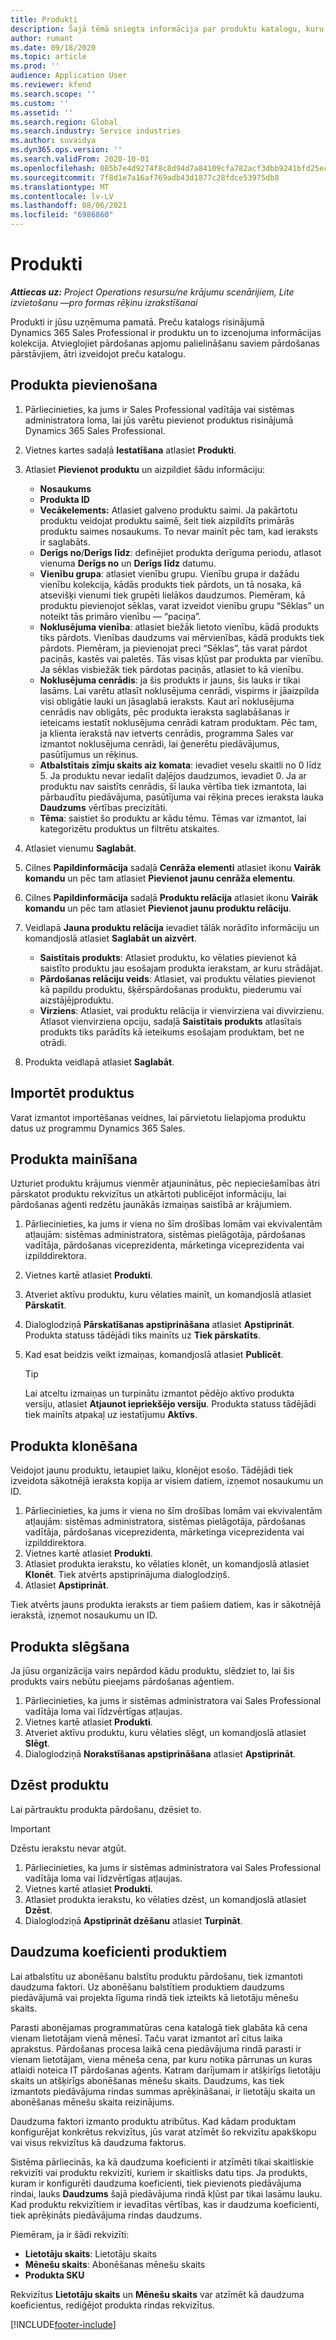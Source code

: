 ```yaml
---
title: Produkti
description: Šajā tēmā sniegta informācija par produktu katalogu, kuru varat izmantot, lai klientiem sniegtu informāciju par jūsu organizācijas piedāvātajiem produktiem un cenām.
author: rumant
ms.date: 09/18/2020
ms.topic: article
ms.prod: ''
audience: Application User
ms.reviewer: kfend
ms.search.scope: ''
ms.custom: ''
ms.assetid: ''
ms.search.region: Global
ms.search.industry: Service industries
ms.author: suvaidya
ms.dyn365.ops.version: ''
ms.search.validFrom: 2020-10-01
ms.openlocfilehash: 085b7e4d9274f8c8d94d7a84109cfa782acf3dbb9241bfd25ecb8c2f329e1bb8
ms.sourcegitcommit: 7f8d1e7a16af769adb43d1877c28fdce53975db8
ms.translationtype: MT
ms.contentlocale: lv-LV
ms.lasthandoff: 08/06/2021
ms.locfileid: "6986860"
---
```

# <a name="products"></a>Produkti

_**Attiecas uz:** Project Operations resursu/ne krājumu scenārijiem, Lite izvietošanu —pro formas rēķinu izrakstīšanai_

Produkti ir jūsu uzņēmuma pamatā. Preču katalogs risinājumā Dynamics 365 Sales Professional ir produktu un to izcenojuma informācijas kolekcija. Atvieglojiet pārdošanas apjomu palielināšanu saviem pārdošanas pārstāvjiem, ātri izveidojot preču katalogu.

## <a name="add-a-product"></a>Produkta pievienošana

1.  Pārliecinieties, ka jums ir Sales Professional vadītāja vai sistēmas administratora loma, lai jūs varētu pievienot produktus risinājumā Dynamics 365 Sales Professional.
2.  Vietnes kartes sadaļā **Iestatīšana** atlasiet **Produkti**.
3.  Atlasiet **Pievienot produktu** un aizpildiet šādu informāciju:

    -  **Nosaukums**
    -  **Produkta ID**
    -  **Vecākelements:** Atlasiet galveno produktu saimi. Ja pakārtotu produktu veidojat produktu saimē, šeit tiek aizpildīts primārās produktu saimes nosaukums. To nevar mainīt pēc tam, kad ieraksts ir saglabāts.
    -  **Derīgs no**/**Derīgs līdz**: definējiet produkta derīguma periodu, atlasot vienuma **Derīgs no** un **Derīgs līdz** datumu.
    -  **Vienību grupa**: atlasiet vienību grupu. Vienību grupa ir dažādu vienību kolekcija, kādās produkts tiek pārdots, un tā nosaka, kā atsevišķi vienumi tiek grupēti lielākos daudzumos. Piemēram, kā produktu pievienojot sēklas, varat izveidot vienību grupu “Sēklas” un noteikt tās primāro vienību — “paciņa”.
    -  **Noklusējuma vienība**: atlasiet biežāk lietoto vienību, kādā produkts tiks pārdots. Vienības daudzums vai mērvienības, kādā produkts tiek pārdots. Piemēram, ja pievienojat preci “Sēklas”, tās varat pārdot paciņās, kastēs vai paletēs. Tās visas kļūst par produkta par vienību. Ja sēklas visbiežāk tiek pārdotas paciņās, atlasiet to kā vienību.
    -  **Noklusējuma cenrādis**: ja šis produkts ir jauns, šis lauks ir tikai lasāms. Lai varētu atlasīt noklusējuma cenrādi, vispirms ir jāaizpilda visi obligātie lauki un jāsaglabā ieraksts. Kaut arī noklusējuma cenrādis nav obligāts, pēc produkta ieraksta saglabāšanas ir ieteicams iestatīt noklusējuma cenrādi katram produktam. Pēc tam, ja klienta ierakstā nav ietverts cenrādis, programma Sales var izmantot noklusējuma cenrādi, lai ģenerētu piedāvājumus, pasūtījumus un rēķinus.
    -  **Atbalstītais zīmju skaits aiz komata**: ievadiet veselu skaitli no 0 līdz 5. Ja produktu nevar iedalīt daļējos daudzumos, ievadiet 0. Ja ar produktu nav saistīts cenrādis, šī lauka vērtība tiek izmantota, lai pārbaudītu piedāvājuma, pasūtījuma vai rēķina preces ieraksta lauka **Daudzums** vērtības precizitāti.
    -  **Tēma**: saistiet šo produktu ar kādu tēmu. Tēmas var izmantot, lai kategorizētu produktus un filtrētu atskaites.

4.  Atlasiet vienumu **Saglabāt**.
5.  Cilnes **Papildinformācija** sadaļā **Cenrāža elementi** atlasiet ikonu **Vairāk komandu** un pēc tam atlasiet **Pievienot jaunu cenrāža elementu**.
7.  Cilnes **Papildinformācija** sadaļā **Produktu relācija** atlasiet ikonu **Vairāk komandu** un pēc tam atlasiet **Pievienot jaunu produktu relāciju**.
8.  Veidlapā **Jauna produktu relācija** ievadiet tālāk norādīto informāciju un komandjoslā atlasiet **Saglabāt un aizvērt**.

    -   **Saistītais produkts**: Atlasiet produktu, ko vēlaties pievienot kā saistīto produktu jau esošajam produkta ierakstam, ar kuru strādājat.
    -   **Pārdošanas relāciju veids**: Atlasiet, vai produktu vēlaties pievienot kā papildu produktu, šķērspārdošanas produktu, piederumu vai aizstājējproduktu.
    -   **Virziens**: Atlasiet, vai produktu relācija ir vienvirziena vai divvirzienu. Atlasot vienvirziena opciju, sadaļā **Saistītais produkts** atlasītais produkts tiks parādīts kā ieteikums esošajam produktam, bet ne otrādi.

9.  Produkta veidlapā atlasiet **Saglabāt**.

## <a name="import-products"></a>Importēt produktus

Varat izmantot importēšanas veidnes, lai pārvietotu lielapjoma produktu datus uz programmu Dynamics 365 Sales.

## <a name="revise-a-product"></a>Produkta mainīšana

Uzturiet produktu krājumus vienmēr atjauninātus, pēc nepieciešamības ātri pārskatot produktu rekvizītus un atkārtoti publicējot informāciju, lai pārdošanas aģenti redzētu jaunākās izmaiņas saistībā ar krājumiem.

1.  Pārliecinieties, ka jums ir viena no šīm drošības lomām vai ekvivalentām atļaujām: sistēmas administratora, sistēmas pielāgotāja, pārdošanas vadītāja, pārdošanas viceprezidenta, mārketinga viceprezidenta vai izpilddirektora.
2.  Vietnes kartē atlasiet **Produkti**.
3.  Atveriet aktīvu produktu, kuru vēlaties mainīt, un komandjoslā atlasiet **Pārskatīt**.
4.  Dialoglodziņā **Pārskatīšanas apstiprināšana** atlasiet **Apstiprināt**. Produkta statuss tādējādi tiks mainīts uz **Tiek pārskatīts**.
5.  Kad esat beidzis veikt izmaiņas, komandjoslā atlasiet **Publicēt**.

    > [!TIP]
    > Lai atceltu izmaiņas un turpinātu izmantot pēdējo aktīvo produkta versiju, atlasiet **Atjaunot iepriekšējo versiju**. Produkta statuss tādējādi tiek mainīts atpakaļ uz iestatījumu **Aktīvs**.

## <a name="clone-a-product"></a>Produkta klonēšana 

Veidojot jaunu produktu, ietaupiet laiku, klonējot esošo. Tādējādi tiek izveidota sākotnējā ieraksta kopija ar visiem datiem, izņemot nosaukumu un ID.

1.  Pārliecinieties, ka jums ir viena no šīm drošības lomām vai ekvivalentām atļaujām: sistēmas administratora, sistēmas pielāgotāja, pārdošanas vadītāja, pārdošanas viceprezidenta, mārketinga viceprezidenta vai izpilddirektora.
2.  Vietnes kartē atlasiet **Produkti**.
3.  Atlasiet produkta ierakstu, ko vēlaties klonēt, un komandjoslā atlasiet **Klonēt**. Tiek atvērts apstiprinājuma dialoglodziņš.
4.  Atlasiet **Apstiprināt**.

Tiek atvērts jauns produkta ieraksts ar tiem pašiem datiem, kas ir sākotnējā ierakstā, izņemot nosaukumu un ID.

## <a name="retire-a-product"></a>Produkta slēgšana 

Ja jūsu organizācija vairs nepārdod kādu produktu, slēdziet to, lai šis produkts vairs nebūtu pieejams pārdošanas aģentiem.

1.  Pārliecinieties, ka jums ir sistēmas administratora vai Sales Professional vadītāja loma vai līdzvērtīgas atļaujas.
2.  Vietnes kartē atlasiet **Produkti**.
3.  Atveriet aktīvu produktu, kuru vēlaties slēgt, un komandjoslā atlasiet **Slēgt**.
4.  Dialoglodziņā **Norakstīšanas apstiprināšana** atlasiet **Apstiprināt**.


## <a name="delete-a-product"></a>Dzēst produktu

Lai pārtrauktu produkta pārdošanu, dzēsiet to.

> [!IMPORTANT]
> Dzēstu ierakstu nevar atgūt.

1.  Pārliecinieties, ka jums ir sistēmas administratora vai Sales Professional vadītāja loma vai līdzvērtīgas atļaujas.
2.  Vietnes kartē atlasiet **Produkti**.
3.  Atlasiet produkta ierakstu, ko vēlaties dzēst, un komandjoslā atlasiet **Dzēst**.
4.  Dialoglodziņā **Apstiprināt dzēšanu** atlasiet **Turpināt**.
 
 ## <a name="quantity-factors-for-products"></a>Daudzuma koeficienti produktiem

Lai atbalstītu uz abonēšanu balstītu produktu pārdošanu, tiek izmantoti daudzuma faktori. Uz abonēšanu balstītiem produktiem daudzums piedāvājumā vai projekta līguma rindā tiek izteikts kā lietotāju mēnešu skaits.

Parasti abonējamas programmatūras cena katalogā tiek glabāta kā cena vienam lietotājam vienā mēnesī. Taču varat izmantot arī citus laika aprakstus. Pārdošanas procesa laikā cena piedāvājuma rindā parasti ir vienam lietotājam, viena mēneša cena, par kuru notika pārrunas un kuras atlaidi noteica IT pārdošanas aģents. Katram darījumam ir atšķirīgs lietotāju skaits un atšķirīgs abonēšanas mēnešu skaits. Daudzums, kas tiek izmantots piedāvājuma rindas summas aprēķināšanai, ir lietotāju skaita un abonēšanas mēnešu skaita reizinājums.

Daudzuma faktori izmanto produktu atribūtus. Kad kādam produktam konfigurējat konkrētus rekvizītus, jūs varat atzīmēt šo rekvizītu apakškopu vai visus rekvizītus kā daudzuma faktorus.

Sistēma pārliecinās, ka kā daudzuma koeficienti ir atzīmēti tikai skaitliskie rekvizīti vai produktu rekvizīti, kuriem ir skaitlisks datu tips. Ja produkts, kuram ir konfigurēti daudzuma koeficienti, tiek pievienots piedāvājuma rindai, lauks **Daudzums** šajā piedāvājuma rindā kļūst par tikai lasāmu lauku. Kad produktu rekvizītiem ir ievadītas vērtības, kas ir daudzuma koeficienti, tiek aprēķināts piedāvājuma rindas daudzums.

Piemēram, ja ir šādi rekvizīti: 

- **Lietotāju skaits**: Lietotāju skaits 
- **Mēnešu skaits**: Abonēšanas mēnešu skaits
- **Produkta SKU** 

Rekvizītus **Lietotāju skaits** un **Mēnešu skaits** var atzīmēt kā daudzuma koeficientus, rediģējot produkta rindas rekvizītus. 


[!INCLUDE[footer-include](../includes/footer-banner.md)]